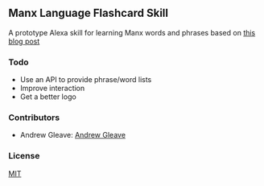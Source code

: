 ## Manx Language Flashcard Skill

A prototype Alexa skill for learning Manx words and phrases based on [this blog post](https://developer.amazon.com/blogs/post/Tx2YNDI2WP6O21S/new-alexa-skills-kit-template-step-by-step-guide-to-build-a-flash-cards-skill)

### Todo

* Use an API to provide phrase/word lists
* Improve interaction
* Get a better logo

### Contributors

 * Andrew Gleave: [Andrew Gleave](https://github.com/andrewgleave)

### License

  [MIT](LICENSE)
